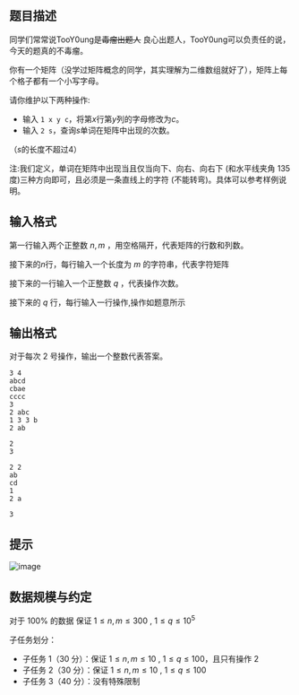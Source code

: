 ## 题目描述

同学们常常说TooY0ung是~~毒瘤出题人~~ 良心出题人，TooY0ung可以负责任的说，今天的题真的不毒瘤。

你有一个矩阵（没学过矩阵概念的同学，其实理解为二维数组就好了），矩阵上每个格子都有一个小写字母。

请你维护以下两种操作:

* 输入 ```1 x y c```，将第$x$行第$y$列的字母修改为$c$。
* 输入 ```2 s```，查询$s$单词在矩阵中出现的次数。

（$s$的长度不超过$4$）

注:我们定义，单词在矩阵中出现当且仅当向下、向右、向右下 (和水平线夹角 135度)三种方向即可，且必须是一条直线上的字符 (不能转弯)。具体可以参考样例说明。

## 输入格式

第一行输入两个正整数 $n,m$ ，用空格隔开，代表矩阵的行数和列数。

接下来的$n$行，每行输入一个长度为 $m$ 的字符串，代表字符矩阵

接下来的一行输入一个正整数 $q$ ，代表操作次数。

接下来的 $q$ 行，每行输入一行操作,操作如题意所示

## 输出格式

对于每次 $2$ 号操作，输出一个整数代表答案。

```input1
3 4
abcd
cbae
cccc
3
2 abc
1 3 3 b
2 ab
```

```output1
2
3
```

```input2
2 2
ab
cd
1
2 a
```

```output2
3
```

## 提示

![image](file://vf7Hj-URXPNDv-ckYaUjZ.png)

## 数据规模与约定

对于 $100\%$ 的数据 保证 $1 \leq n,m \leq 300$ , $1 \leq q \leq 10^5$

子任务划分：

- 子任务 1（30 分）：保证 $1 \leq n,m \leq 10$ , $1 \leq q \leq 100$，且只有操作 2
- 子任务 2（30 分）：保证 $1 \leq n,m \leq 10$ , $1 \leq q \leq 100$
- 子任务 3（40 分）：没有特殊限制

